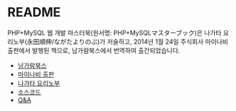 # README #

PHP+MySQL 웹 개발 마스터북(원서명: PHP+MySQLマスターブック)은 나가타 요리노부(永田順伸/ながたよりのぶ)가 저술하고, 2014년 1월 24일 주식회사 마이나비 출판에서 발행된 책으로, 남가람북스에서 번역하여 출간되었습니다.
<ul>
 	<li><a href="http://namgarambooks.co.kr/15" target="_blank">남가람북스</a></li>
 	<li><a href="https://book.mynavi.jp/ec/products/detail/id=24425" target="_blank">마이나비 출판</a></li>
 	<li><a href="https://www.ynagata.com/phpmysql%E3%83%9E%E3%82%B9%E3%82%BF%E3%83%BC%E3%83%96%E3%83%83%E3%82%AF-%E3%82%B5%E3%83%9D%E3%83%BC%E3%83%88%E3%83%9A%E3%83%BC%E3%82%B8/" target="_blank">나가타 요리노부</a></li>
 	<li><a href="https://github.com/abreqadhabra/PHP-MySQL-Master-Book">소스코드</a></li>
 	<li><a href="http://abreqadhabra.com/community">Q&amp;A</a></li>
</ul>
&nbsp;
